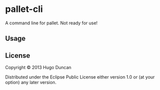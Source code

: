 # pallet-cli

A command line for pallet.  Not ready for use!

## Usage


## License

Copyright © 2013 Hugo Duncan

Distributed under the Eclipse Public License either version 1.0 or (at
your option) any later version.
